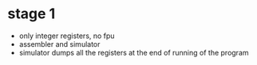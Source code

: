 # stage 1

- only integer registers, no fpu
- assembler and simulator
- simulator dumps all the registers at the end of running of the program
